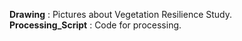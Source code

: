 **Drawing** : Pictures about Vegetation Resilience Study.  
**Processing_Script** : Code for processing.
